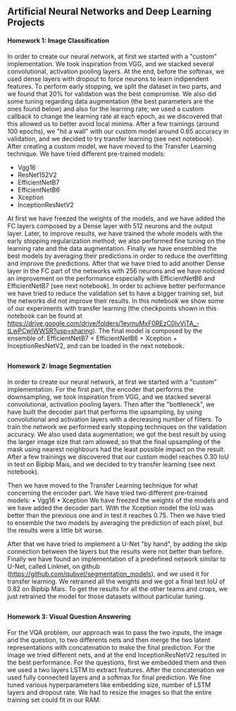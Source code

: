 ## Artificial Neural Networks and Deep Learning Projects

#### Homework 1: Image Classification
In order to create our neural network, at first we started with a "custom" implementation. We took inspiration from VGG, and we stacked several convolutional, activation pooling layers. At the end, before the softmax, we used dense layers with dropout to force neurons to learn indipendent features. To perform early stopping, we split the dataset in two parts, and we found that 20% for validation was the best compromise. We also did some tuning regarding data augmentation (the best parameters are the ones found below) and also for the learning rate; we used a custom callback to change the learning rate at each epoch, as we discovered that this allowed us to better avoid local minima. After a few trainings (around 100 epochs), we "hit a wall" with our custom model around 0.65 accuracy in validation, and we decided to try transfer learning (see next notebook).   
After creating a custom model, we have moved to the Transfer Learning technique. We have tried different pre-trained models:
* Vgg16
* ResNet152V2
* EfficientNetB7
* EfficientNetB6
* Xception
* InceptionResNetV2

At first we have freezed the weights of the models, and we have added the FC layers composed by a Dense layer with 512 neurons and the output layer. Later, to improve results, we have trained the whole models with the early stopping regularization method; we also performed fine tuning on the learning rate and the data augmentation. Finally we have ensembled the best models by averaging their predictions in order to reduce the overfitting and improve the predictions. After that we have tried to add another Dense layer in the FC part of the networks with 256 neurons and we have noticed an improvement on the performance especially with EfficientNetB6 and EfficientNetB7 (see next notebook). In order to achieve better performance we have tried to reduce the validation set to have a bigger training set, but the networks did not improve their results. In this notebook we show some of our experiments with transfer learning (the checkpoints shown in this notebook can be found at https://drive.google.com/drive/folders/1eymuMxF0REzC0lvVjTA_-tLwPCwlWWSR?usp=sharing). The final model is composed by the ensemble of: EfficientNetB7 + EfficientNetB6 + Xception + InceptionResNetV2, and can be loaded in the next notebook.
##
#### Homework 2: Image Segmentation
In order to create our neural network, at first we started with a "custom" implementation. For the first part, the encoder that performs the downsampling, we took inspiration from VGG, and we stacked several convolutional, activation pooling layers. Then after the "bottleneck", we have built the decoder part that performs the upsampling, by using convolutional and activation layers with a decreasing number of filters. To train the network we performed early stopping techniques on the validation accuracy. We also used data augmentation; we got the best result by using the larger image size that ram allowed, so that the final upsampling of the mask using nearest neighbours had the least possible impact on the result. After a few trainings we discovered that our custom model reaches 0.30 IoU in test on Bipbip Mais, and we decided to try transfer learning (see next notebook).

Then we have moved to the Transfer Learning technique for what concerning the encoder part. We have tried two different pre-trained models: • Vgg16 • Xception We have freezed the weights of the models and we have added the decoder part. With the Xception model the IoU was better than the previous one and in test it reaches 0.75. Then we have tried to ensemble the two models by averaging the prediction of each pixel, but the results were a little bit worse.

After that we have tried to implement a U-Net "by hand", by adding the skip connection between the layers but the results were not better than before. Finally we have found an implementation of a predefined network similar to U-Net, called Linknet, on github (https://github.com/qubvel/segmentation_models), and we used it for transfer learning. We retrained all the weights and we got a final test IoU of 0.82 on Bipbip Mais. To get the results for all the other teams and crops, we just retrained the model for those datasets without particular tuning.
##
#### Homework 3: Visual Question Answering
For the VQA problem, our approach was to pass the two inputs, the image and the question, to two differents nets and then merge the two latent representations with concatenation to make the final prediction. For the image we tried different nets, and at the end InceptionResNetV2 resulted in the best performance. For the questions, first we embedded them and then we used a two layers LSTM to extract features. After the concatenation we used fully connected layers and a softmax for final prediction. We fine tuned various hyperparameters like embedding size, number of LSTM layers and dropout rate. We had to resize the images so that the entire training set could fit in our RAM.

